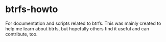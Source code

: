 # btrfs-howto
For documentation and scripts related to btrfs. This was mainly created to help me learn about btrfs, but hopefully others find it useful and can contribute, too.

